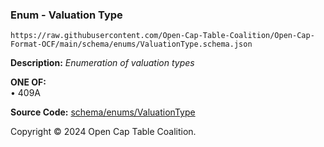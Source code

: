 ### Enum - Valuation Type

`https://raw.githubusercontent.com/Open-Cap-Table-Coalition/Open-Cap-Format-OCF/main/schema/enums/ValuationType.schema.json`

**Description:** _Enumeration of valuation types_

**ONE OF:**</br>&bull; 409A

**Source Code:** [schema/enums/ValuationType](../../../../schema/enums/ValuationType.schema.json)

Copyright © 2024 Open Cap Table Coalition.

